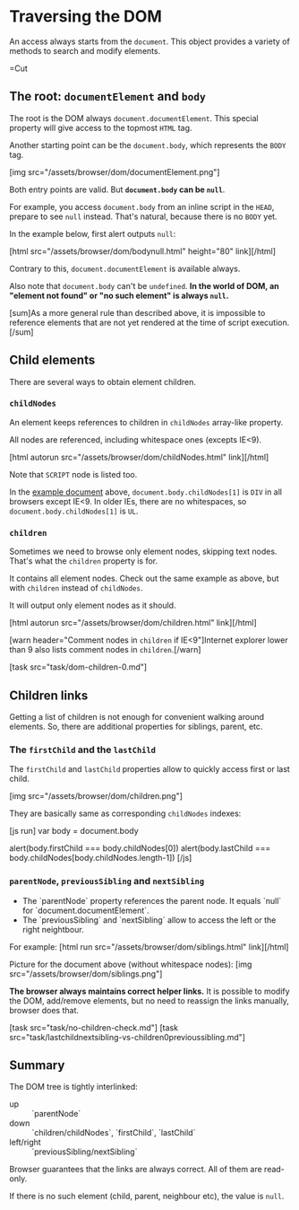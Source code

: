 
# Traversing the DOM 

An access always starts from the `document`. 
This object provides a variety of methods to search and modify elements.

=Cut


## The root: `documentElement` and `body`   

The root is the DOM always `document.documentElement`. This special property will give access to the topmost `HTML` tag.

Another starting point can be the `document.body`, which represents the `BODY` tag.

[img src="/assets/browser/dom/documentElement.png"]

Both entry points are valid. But <b>`document.body` can be `null`</b>.

For example, you access `document.body` from an inline script in the `HEAD`, prepare to see `null` instead. That's natural, because there is no `BODY` yet.

In the example below, first alert outputs `null`:

[html src="/assets/browser/dom/bodynull.html" height="80" link][/html]

Contrary to this, `document.documentElement` is available always.

Also note that `document.body` can't be `undefined`. <b>In the world of DOM, an "element not found" or "no such element" is always `null`.</b>

[sum]As a more general rule than described above, it is impossible to reference elements that are not yet rendered at the time of script execution. 
[/sum]


## Child elements   

There are several ways to obtain element children.


### `childNodes`   

An element keeps references to children in `childNodes` array-like property.

All nodes are referenced, including whitespace ones (excepts IE&lt;9).

[html autorun src="/assets/browser/dom/childNodes.html" link][/html]

Note that `SCRIPT` node is listed too.

In the <a href="http://JavaScript.info/files/tutorial/browser/dom/example.html">example document</a> above, `document.body.childNodes[1]` is `DIV` in all browsers except IE&lt;9. In older IEs, there are no whitespaces, so `document.body.childNodes[1]` is `UL`.


### `children`   

Sometimes we need to browse only element nodes, skipping text nodes. That's what the `children` property is for.

It contains all element nodes. Check out the same example as above, but with `children` instead of `childNodes`.

It will output only element nodes as it should.

[html autorun src="/assets/browser/dom/children.html" link][/html]

[warn header="Comment nodes in `children` if IE<9"]Internet explorer lower than 9 also lists comment nodes in `children`.[/warn]

[task src="task/dom-children-0.md"]


## Children links   

Getting a list of children is not enough for convenient walking around elements.
So, there are additional properties for siblings, parent, etc.


### The `firstChild` and the `lastChild`   

The `firstChild` and `lastChild` properties allow to quickly access first or last child.

[img src="/assets/browser/dom/children.png"]

They are basically same as corresponding `childNodes` indexes:

[js run]
var body = document.body

alert(body.firstChild === body.childNodes[0])
alert(body.lastChild === body.childNodes[body.childNodes.length-1])
[/js]


### `parentNode`, `previousSibling` and `nextSibling`   

<ul>
<li>The `parentNode` property references the parent node. It equals `null` for `document.documentElement`.</li>
<li>The `previousSibling` and `nextSibling` allow to access the left or the right neightbour.</li>
</ul>

For example:
[html run src="/assets/browser/dom/siblings.html" link][/html]

Picture for the document above (without whitespace nodes):
[img src="/assets/browser/dom/siblings.png"]

<b>The browser always maintains correct helper links.</b> It is possible to modify the DOM, add/remove elements, but no need to reassign the links manually, browser does that.

[task src="task/no-children-check.md"]
[task src="task/lastchildnextsibling-vs-children0previoussibling.md"]




## Summary   

The DOM tree is tightly interlinked:
<dl>
<dt>up</dt>
<dd>`parentNode`</dd>
<dt>down</dt>
<dd>`children/childNodes`, `firstChild`, `lastChild`</dd>
<dt>left/right</dt>
<dd>`previousSibling/nextSibling`</dd>
</dl>

Browser guarantees that the links are always correct. All of them are read-only.

If there is no such element (child, parent, neighbour etc), the value is `null`.

